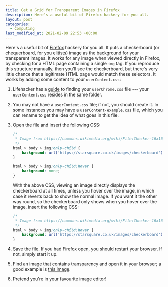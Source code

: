 ```yaml
---
title: Get a Grid for Transparent Images in Firefox
description: Here's a useful bit of Firefox hackery for you all.
layout: post
categories:
  - Computing
last_modified_at: 2021-02-09 22:53 +00:00
---
```

Here's a useful bit of [Firefox](https://www.mozilla.org/en-GB/firefox/) hackery for you all. It puts a checkerboard (or chequerboard, for you elitists) image as the background for your transparent images. It works for any image when viewed directly in Firefox, by checking for a HTML page containing a single `img` tag. If you reproduce this structure manually, then you'll see the checkerboard, but there's very little chance that a legitimate HTML page would match these selectors. It works by adding some content to your `userContent.css`:

1. Lifehacker has a [guide](https://lifehacker.com/customize-firefox-with-userchrome-css-197715) to finding your `userChrome.css` file --- your `userContent.css` resides in the same folder.
2. You may not have a `userContent.css` file; if not, you should create it. In some instances you may have a `userContent-example.css` file, which you can rename to get the idea of what goes in this file.
3. Open the file and insert the following CSS:

    ```css
    /*
     * Image from https://commons.wikimedia.org/wiki/File:Checker-16x16.png?oldid=19631383
     */
    html > body > img:only-child {
        background: url('https://starsquare.co.uk/images/checkerboard') repeat;
    }

    html > body > img:only-child:hover {
        background: none;
    }
    ```

    With the above CSS, viewing an image directly displays the checkerboard at all times, unless you hover over the image, in which case it reverts back to show the normal image. If you want it the other way round, so the checkerboard only shows when you hover over the image, insert the following CSS:

    ```css
    /*
     * Image from https://commons.wikimedia.org/wiki/File:Checker-16x16.png?oldid=19631383
     */
    html > body > img:only-child:hover {
        background: url('https://starsquare.co.uk/images/checkerboard') repeat;
    }
    ```

4. Save the file. If you had Firefox open, you should restart your browser. If not, simply start it up.
5. Find an image that contains transparency and open it in your browser; a good example is [this image](https://starsquare.co.uk/images/transparent).
6. Pretend you're in your favourite image editor!
